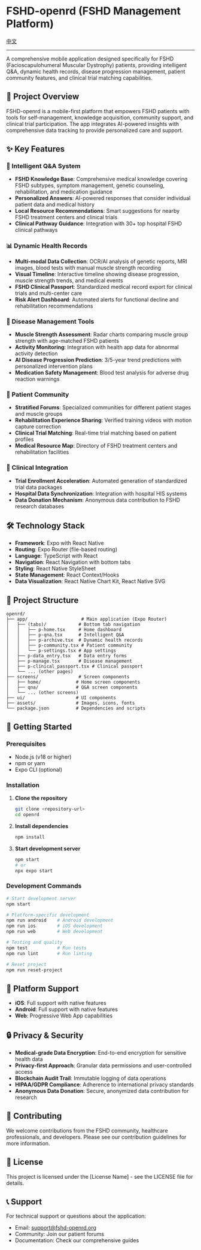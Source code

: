 # FSHD-openrd (FSHD Management Platform)

[中文](./README.md)

---

A comprehensive mobile application designed specifically for FSHD (Facioscapulohumeral Muscular Dystrophy) patients, providing intelligent Q&A, dynamic health records, disease progression management, patient community features, and clinical trial matching capabilities.

## 🎯 Project Overview

FSHD-openrd is a mobile-first platform that empowers FSHD patients with tools for self-management, knowledge acquisition, community support, and clinical trial participation. The app integrates AI-powered insights with comprehensive data tracking to provide personalized care and support.

## ✨ Key Features

### 🤖 Intelligent Q&A System
- **FSHD Knowledge Base**: Comprehensive medical knowledge covering FSHD subtypes, symptom management, genetic counseling, rehabilitation, and medication guidance
- **Personalized Answers**: AI-powered responses that consider individual patient data and medical history
- **Local Resource Recommendations**: Smart suggestions for nearby FSHD treatment centers and clinical trials
- **Clinical Pathway Guidance**: Integration with 30+ top hospital FSHD clinical pathways

### 📊 Dynamic Health Records
- **Multi-modal Data Collection**: OCR/AI analysis of genetic reports, MRI images, blood tests with manual muscle strength recording
- **Visual Timeline**: Interactive timeline showing disease progression, muscle strength trends, and medical events
- **FSHD Clinical Passport**: Standardized medical record export for clinical trials and multi-center care
- **Risk Alert Dashboard**: Automated alerts for functional decline and rehabilitation recommendations

### 🏥 Disease Management Tools
- **Muscle Strength Assessment**: Radar charts comparing muscle group strength with age-matched FSHD patients
- **Activity Monitoring**: Integration with health app data for abnormal activity detection
- **AI Disease Progression Prediction**: 3/5-year trend predictions with personalized intervention plans
- **Medication Safety Management**: Blood test analysis for adverse drug reaction warnings

### 👥 Patient Community
- **Stratified Forums**: Specialized communities for different patient stages and muscle groups
- **Rehabilitation Experience Sharing**: Verified training videos with motion capture correction
- **Clinical Trial Matching**: Real-time trial matching based on patient profiles
- **Medical Resource Map**: Directory of FSHD treatment centers and rehabilitation facilities

### 🔬 Clinical Integration
- **Trial Enrollment Acceleration**: Automated generation of standardized trial data packages
- **Hospital Data Synchronization**: Integration with hospital HIS systems
- **Data Donation Mechanism**: Anonymous data contribution to FSHD research databases

## 🛠 Technology Stack

- **Framework**: Expo with React Native
- **Routing**: Expo Router (file-based routing)
- **Language**: TypeScript with React
- **Navigation**: React Navigation with bottom tabs
- **Styling**: React Native StyleSheet
- **State Management**: React Context/Hooks
- **Data Visualization**: React Native Chart Kit, React Native SVG

## 📁 Project Structure

```
openrd/
├── app/                    # Main application (Expo Router)
│   ├── (tabs)/            # Bottom tab navigation
│   │   ├── p-home.tsx     # Home dashboard
│   │   ├── p-qna.tsx      # Intelligent Q&A
│   │   ├── p-archive.tsx  # Dynamic health records
│   │   ├── p-community.tsx # Patient community
│   │   └── p-settings.tsx # App settings
│   ├── p-data_entry.tsx   # Data entry forms
│   ├── p-manage.tsx       # Disease management
│   ├── p-clinical_passport.tsx # Clinical passport
│   └── ... (other pages)
├── screens/               # Screen components
│   ├── home/             # Home screen components
│   ├── qna/              # Q&A screen components
│   └── ... (other screens)
├── ui/                   # UI components
├── assets/               # Images, icons, fonts
└── package.json          # Dependencies and scripts
```

## 🚀 Getting Started

### Prerequisites

- Node.js (v18 or higher)
- npm or yarn
- Expo CLI (optional)

### Installation

1. **Clone the repository**
   ```bash
   git clone <repository-url>
   cd openrd
   ```

2. **Install dependencies**
   ```bash
   npm install
   ```

3. **Start development server**
   ```bash
   npm start
   # or
   npx expo start
   ```

### Development Commands

```bash
# Start development server
npm start

# Platform-specific development
npm run android    # Android development
npm run ios        # iOS development
npm run web        # Web development

# Testing and quality
npm test           # Run tests
npm run lint       # Run linting

# Reset project
npm run reset-project
```

## 📱 Platform Support

- **iOS**: Full support with native features
- **Android**: Full support with native features
- **Web**: Progressive Web App capabilities

## 🔒 Privacy & Security

- **Medical-grade Data Encryption**: End-to-end encryption for sensitive health data
- **Privacy-first Approach**: Granular data permissions and user-controlled access
- **Blockchain Audit Trail**: Immutable logging of data operations
- **HIPAA/GDPR Compliance**: Adherence to international privacy standards
- **Anonymous Data Donation**: Secure, anonymized data contribution for research

## 🤝 Contributing

We welcome contributions from the FSHD community, healthcare professionals, and developers. Please see our contribution guidelines for more information.

## 📄 License

This project is licensed under the [License Name] - see the LICENSE file for details.

## 📞 Support

For technical support or questions about the application:
- Email: support@fshd-openrd.org
- Community: Join our patient forums
- Documentation: Check our comprehensive guides